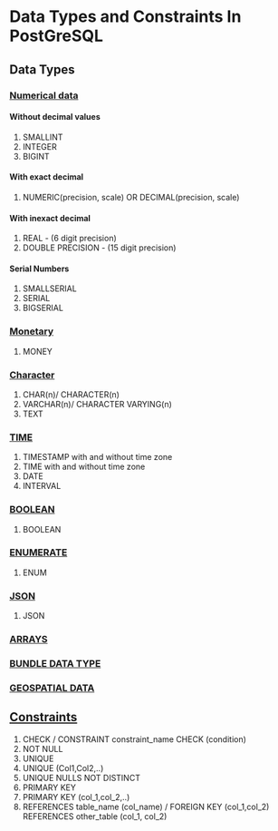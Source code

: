 # Data Types and Constraints In PostGreSQL

## Data Types

###  [Numerical data](https://www.postgresql.org/docs/current/datatype-numeric.html)
#### Without decimal values
1. SMALLINT
2. INTEGER
3. BIGINT

#### With exact decimal
1. NUMERIC(precision, scale)
   OR
   DECIMAL(precision, scale)


#### With inexact decimal
1. REAL - (6 digit precision)
2. DOUBLE PRECISION - (15 digit precision)

#### Serial Numbers
1. SMALLSERIAL
2. SERIAL
3. BIGSERIAL

### [Monetary](https://www.postgresql.org/docs/current/datatype-money.html)
1. MONEY

### [Character](https://www.postgresql.org/docs/current/datatype-character.html)
1. CHAR(n)/ CHARACTER(n)
2. VARCHAR(n)/ CHARACTER VARYING(n)
3. TEXT

### [TIME](https://www.postgresql.org/docs/current/datatype-datetime.html)
1. TIMESTAMP with and without time zone
2. TIME with and without time zone
3. DATE
4. INTERVAL

### [BOOLEAN](https://www.postgresql.org/docs/current/datatype-boolean.html)
1. BOOLEAN

### [ENUMERATE](https://www.postgresql.org/docs/current/datatype-enum.html)
1. ENUM

### [JSON](https://www.postgresql.org/docs/current/datatype-json.html)
1. JSON

### [ARRAYS](https://www.postgresql.org/docs/current/arrays.html)

### [BUNDLE DATA TYPE](https://www.postgresql.org/docs/current/rowtypes.html)

### [GEOSPATIAL DATA](https://www.postgresql.org/docs/current/datatype-geometric.html)

## [Constraints](https://www.postgresql.org/docs/current/ddl-constraints.html)
1. CHECK / CONSTRAINT constraint_name CHECK (condition)
2. NOT NULL
3. UNIQUE
4. UNIQUE (Col1,Col2,..)
5. UNIQUE NULLS NOT DISTINCT
6. PRIMARY KEY
7. PRIMARY KEY (col_1,col_2,..)
8. REFERENCES table_name (col_name) / FOREIGN KEY (col_1,col_2) REFERENCES other_table (col_1, col_2)

